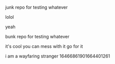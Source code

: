 junk repo for testing whatever

lolol

yeah

bunk repo for testing whatever

it's cool you can mess with it go for it

i am a wayfaring stranger
16466861901664401261
